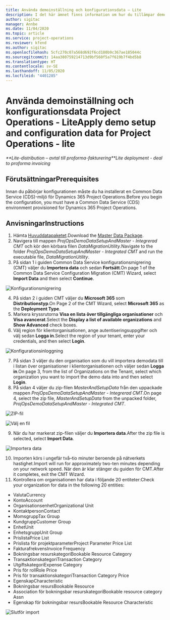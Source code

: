 ```yaml
---
title: Använda demoinställning och konfigurationsdata – Lite
description: I det här ämnet finns information om hur du tillämpar demoinställning konfigurationsdata i Project Operations.
author: sigitac
manager: Annbe
ms.date: 11/04/2020
ms.topic: article
ms.service: project-operations
ms.reviewer: kfend
ms.author: sigitac
ms.openlocfilehash: 5cfc270c07a568d692f6cd180b9c367ae185044c
ms.sourcegitcommit: 14aa380759214713d9bf560f5a7f619b7f4bd5b8
ms.translationtype: HT
ms.contentlocale: sv-SE
ms.lasthandoff: 11/05/2020
ms.locfileid: "4401285"
---
```

# <a name="apply-demo-setup-and-configuration-data-for-project-operations---lite"></a><span data-ttu-id="f5e17-103">Använda demoinställning och konfigurationsdata Project Operations - Lite</span><span class="sxs-lookup"><span data-stu-id="f5e17-103">Apply demo setup and configuration data for Project Operations - lite</span></span> 

<span data-ttu-id="f5e17-104">_\*\*Lite-distribution – avtal till proforma-fakturering_</span><span class="sxs-lookup"><span data-stu-id="f5e17-104">_\*\*Lite deployment - deal to proforma invoicing_</span></span>

## <a name="prerequisites"></a><span data-ttu-id="f5e17-105">Förutsättningar</span><span class="sxs-lookup"><span data-stu-id="f5e17-105">Prerequisites</span></span>

<span data-ttu-id="f5e17-106">Innan du påbörjar konfigurationen måste du ha installerat en Common Data Service (CDS)-miljö för Dynamics 365 Project Operations.</span><span class="sxs-lookup"><span data-stu-id="f5e17-106">Before you begin the configuration, you must have a Common Data Service (CDS) environment provisioned for Dynamics 365 Project Operations.</span></span>


## <a name="instructions"></a><span data-ttu-id="f5e17-107">Anvisningar</span><span class="sxs-lookup"><span data-stu-id="f5e17-107">Instructions</span></span>

1. <span data-ttu-id="f5e17-108">Hämta [Huvuddatapaketet](https://download.microsoft.com/download/3/4/1/341bf279-a64f-4baa-af31-ce624859b518/ProjOpsSampleSetupData%20-%20CE%20only%20CMT.zip).</span><span class="sxs-lookup"><span data-stu-id="f5e17-108">Download the [Master Data Package](https://download.microsoft.com/download/3/4/1/341bf279-a64f-4baa-af31-ce624859b518/ProjOpsSampleSetupData%20-%20CE%20only%20CMT.zip).</span></span> 
2. <span data-ttu-id="f5e17-109">Navigera till mappen *ProjOpsDemoDataSetupAndMaster - Integrerad CMT* och kör den körbara filen *DataMigrationUtility*.</span><span class="sxs-lookup"><span data-stu-id="f5e17-109">Navigate to the folder *ProjOpsDemoDataSetupAndMaster - Integrated CMT* and run the executable file, *DataMigrationUtility*.</span></span>
3. <span data-ttu-id="f5e17-110">På sidan 1 i guiden Common Data Service konfigurationsmigrering (CMT) väljer du **Importera data** och sedan **Fortsätt**.</span><span class="sxs-lookup"><span data-stu-id="f5e17-110">On page 1 of the Common Data Service Configuration Migration (CMT) Wizard, select **Import Data** and then select **Continue**.</span></span>

![Konfigurationsmigrering](./media/1ConfigurationMigration.png)

4. <span data-ttu-id="f5e17-112">På sidan 2 i guiden CMT väljer du **Microsoft 365** som **Distributionstyp**.</span><span class="sxs-lookup"><span data-stu-id="f5e17-112">On Page 2 of the CMT Wizard, select **Microsoft 365** as the **Deployment Type**.</span></span>
5. <span data-ttu-id="f5e17-113">Markera kryssrutorna **Visa en lista över tillgängliga organisationer** och **Visa avancerat**.</span><span class="sxs-lookup"><span data-stu-id="f5e17-113">Select the **Display a list of available organizations** and **Show Advanced** check boxes.</span></span>
6. <span data-ttu-id="f5e17-114">Välj region för klientorganisationen, ange autentiseringsuppgifter och välj sedan **Logga in**.</span><span class="sxs-lookup"><span data-stu-id="f5e17-114">Select the region of your tenant, enter your credentials, and then select **Login**.</span></span>

![Konfigurationsinloggning](./media/2ConfigurationSignin.png)

7. <span data-ttu-id="f5e17-116">På sidan 3 väljer du den organisation som du vill importera demodata till i listan över organisationer i klientorganisationen och väljer sedan **Logga in**.</span><span class="sxs-lookup"><span data-stu-id="f5e17-116">On page 3, from the list of Organizations on the Tenant, select which organization you want to import the demo data into and then select **Login**.</span></span>
8. <span data-ttu-id="f5e17-117">På sidan 4 väljer du zip-filen *MasterAndSetupData* från den uppackade mappen *ProjOpsDemoDataSetupAndMaster - Integrerad CMT*.</span><span class="sxs-lookup"><span data-stu-id="f5e17-117">On page 4, select the zip file, *MasterAndSetupData* from the unpacked folder, *ProjOpsDemoDataSetupAndMaster - Integrated CMT*.</span></span>

![ZIP-fil](./media/3ZipFile.png)

![Välj en fil](./media/4SelectAFile.png)

9. <span data-ttu-id="f5e17-120">När du har markerat zip-filen väljer du **Importera data**.</span><span class="sxs-lookup"><span data-stu-id="f5e17-120">After the zip file is selected, select **Import Data**.</span></span>

![Importera data](./media/5ImportData.png)

10. <span data-ttu-id="f5e17-122">Importen körs i ungefär två–tio minuter beroende på nätverkets hastighet.</span><span class="sxs-lookup"><span data-stu-id="f5e17-122">Import will run for approximately two-ten minutes depending on your network speed.</span></span> <span data-ttu-id="f5e17-123">När den är klar stänger du guiden för CMT.</span><span class="sxs-lookup"><span data-stu-id="f5e17-123">After it completes, exit the CMT Wizard.</span></span> 
11. <span data-ttu-id="f5e17-124">Kontrollera om organisationen har data i följande 20 entiteter:</span><span class="sxs-lookup"><span data-stu-id="f5e17-124">Check your organization for data in the following 20 entities:</span></span>

-   <span data-ttu-id="f5e17-125">Valuta</span><span class="sxs-lookup"><span data-stu-id="f5e17-125">Currency</span></span>
-   <span data-ttu-id="f5e17-126">Konto</span><span class="sxs-lookup"><span data-stu-id="f5e17-126">Account</span></span>
-   <span data-ttu-id="f5e17-127">Organisationsenhet</span><span class="sxs-lookup"><span data-stu-id="f5e17-127">Organizational Unit</span></span>
-   <span data-ttu-id="f5e17-128">Kontaktperson</span><span class="sxs-lookup"><span data-stu-id="f5e17-128">Contact</span></span>
-   <span data-ttu-id="f5e17-129">Momsgrupp</span><span class="sxs-lookup"><span data-stu-id="f5e17-129">Tax Group</span></span>
-   <span data-ttu-id="f5e17-130">Kundgrupp</span><span class="sxs-lookup"><span data-stu-id="f5e17-130">Customer Group</span></span>
-   <span data-ttu-id="f5e17-131">Enhet</span><span class="sxs-lookup"><span data-stu-id="f5e17-131">Unit</span></span>
-   <span data-ttu-id="f5e17-132">Enhetsgrupp</span><span class="sxs-lookup"><span data-stu-id="f5e17-132">Unit Group</span></span>
-   <span data-ttu-id="f5e17-133">Prislista</span><span class="sxs-lookup"><span data-stu-id="f5e17-133">Price List</span></span>
-   <span data-ttu-id="f5e17-134">Prislista för projektparameter</span><span class="sxs-lookup"><span data-stu-id="f5e17-134">Project Parameter Price List</span></span> 
-   <span data-ttu-id="f5e17-135">Fakturafrekvens</span><span class="sxs-lookup"><span data-stu-id="f5e17-135">Invoice Frequency</span></span>
-   <span data-ttu-id="f5e17-136">Bokningsbar resurskategori</span><span class="sxs-lookup"><span data-stu-id="f5e17-136">Bookable Resource Category</span></span>
-   <span data-ttu-id="f5e17-137">Transaktionskategori</span><span class="sxs-lookup"><span data-stu-id="f5e17-137">Transaction Category</span></span>
-   <span data-ttu-id="f5e17-138">Utgiftskategori</span><span class="sxs-lookup"><span data-stu-id="f5e17-138">Expense Category</span></span>
-   <span data-ttu-id="f5e17-139">Pris för roll</span><span class="sxs-lookup"><span data-stu-id="f5e17-139">Role Price</span></span>
-   <span data-ttu-id="f5e17-140">Pris för transaktionskategori</span><span class="sxs-lookup"><span data-stu-id="f5e17-140">Transaction Category Price</span></span>
-   <span data-ttu-id="f5e17-141">Egenskap</span><span class="sxs-lookup"><span data-stu-id="f5e17-141">Characteristic</span></span>
-   <span data-ttu-id="f5e17-142">Bokningsbar resurs</span><span class="sxs-lookup"><span data-stu-id="f5e17-142">Bookable Resource</span></span>
-   <span data-ttu-id="f5e17-143">Association för bokningsbar resurskategori</span><span class="sxs-lookup"><span data-stu-id="f5e17-143">Bookable resource category Assn</span></span>
-   <span data-ttu-id="f5e17-144">Egenskap för bokningsbar resurs</span><span class="sxs-lookup"><span data-stu-id="f5e17-144">Bookable Resource Characteristic</span></span>

![Slutför import](./media/6CompleteImport.png)
